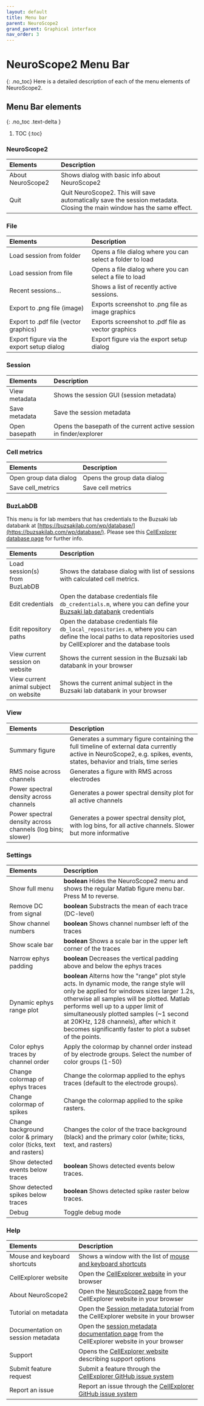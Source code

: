 ```yaml
---
layout: default
title: Menu bar
parent: NeuroScope2
grand_parent: Graphical interface
nav_order: 3
---
```


# NeuroScope2 Menu Bar
{: .no_toc}
Here is a detailed description of each of the menu elements of NeuroScope2. 

## Menu Bar elements
{: .no_toc .text-delta }

1. TOC
{:toc}


### NeuroScope2

| Elements | Description       | 
|:-------------|:------------------|
| About NeuroScope2 | Shows dialog with basic info about NeuroScope2 |
| Quit               | Quit NeuroScope2. This will save automatically save the session metadata. Closing the main window has the same effect. |

### File

| Elements | Description       | 
|:-------------|:------------------|
| Load session from folder              | Opens a file dialog where you can select a folder to load | 
| Load session from file                | Opens a file dialog where you can select a file to load | 
| Recent sessions...                    | Shows a list of recently active sessions. | 
| Export to .png file (image)           | Exports screenshot to .png file as image graphics | 
| Export to .pdf file (vector graphics) | Exports screenshot to .pdf file as vector graphics | 
| Export figure via the export setup dialog | Export figure via the export setup dialog | 


### Session

| Elements      | Description       | 
|:--------------|:------------------|
| View metadata | Shows the session GUI (session metadata) | 
| Save metadata | Save the session metadata | 
| Open basepath | Opens the basepath of the current active session in finder/explorer | 


### Cell metrics 

| Elements     | Description       | 
|:-------------|:------------------|
| Open group data dialog | Opens the group data dialog | 
| Save cell_metrics | Save cell metrics | 

### BuzLabDB

This menu is for lab members that has credentials to the Buzsaki lab databank at [https://buzsakilab.com/wp/database/](https://buzsakilab.com/wp/database/). Please see this [CellExplorer database page](https://cellexplorer.org/publicdata/preparation/) for further info. 

| Elements     | Description       | 
|:-------------|:------------------|
| Load session(s) from BuzLabDB | Shows the database dialog with list of sessions with calculated cell metrics. | 
| Edit credentials | Open the database credentials file `db_credentials.m`, where you can define your [Buzsaki lab databank](https://buzsakilab.com/wp/database/) credentials | 
| Edit repository paths | Open the database credentials file `db_local_repositories.m`, where you can define the local paths to data repositories used by CellExplorer and the database tools | 
| View current session on website | Shows the current session in the Buzsaki lab databank in your browser | 
| View current animal subject on website | Shows the current animal subject in the Buzsaki lab databank in your browser | 

### View

| Elements     | Description       | 
|:-------------|:------------------|
| Summary figure | Generates a summary figure containing the full timeline of external data currently active in NeuroScope2, e.g. spikes, events, states, behavior and trials, time series  | 
| RMS noise across channels | Generates a figure with RMS across electrodes | 
| Power spectral density across channels | Generates a power spectral density plot for all active channels | 
| Power spectral density across channels (log bins; slower) | Generates a power spectral density plot, with log bins, for all active channels. Slower but more informative | 

### Settings

| Elements     | Description       | 
|:-------------|:------------------|
| Show full menu | __boolean__ Hides the NeuroScope2 menu and shows the regular Matlab figure menu bar. Press M to reverse.  | 
| Remove DC from signal | __boolean__ Substracts the mean of each trace (DC-level) | 
| Show channel numbers | __boolean__ Shows channel numbser left of the traces | 
| Show scale bar | __boolean__ Shows a scale bar in the upper left corner of the traces | 
| Narrow ephys padding | __boolean__ Decreases the vertical padding above and below the ephys traces | 
| Dynamic ephys range plot  | __boolean__ Alterns how the "range" plot style acts. In dynamic mode, the range style will only be applied for windows sizes larger 1.2s, otherwise all samples will be plotted. Matlab performs well up to a upper limit of simultaneously plotted samples (~1 second at 20KHz, 128 channels), after which it becomes significantly faster to plot a subset of the points.  | 
| Color ephys traces by channel order | Apply the colormap by channel order instead of by electrode groups. Select the number of color groups (1-50)  | 
| Change colormap of ephys traces | Change the colormap applied to the ephys traces (default to the electrode groups). | 
| Change colormap of spikes | Change the colormap applied to the spike rasters. | 
| Change background color & primary color (ticks, text and rasters) | Changes the color of the trace background (black) and the primary color (white; ticks, text, and rasters) | 
| Show detected events below traces | __boolean__ Shows detected events below traces. | 
| Show detected spikes below traces | __boolean__ Shows detected spike raster below traces. | 
| Debug | Toggle debug mode | 


### Help

| Elements                          | Description        | 
|:----------------------------------|:-------------------|
| Mouse and keyboard shortcuts      | Shows a window with the list of [mouse and keyboard shortcuts](https://cellexplorer.org/interface/neuroscope2-keyboard-shortcuts/) | 
| CellExplorer website              | Open the [CellExplorer website](https://cellexplorer.org/) in your browser | 
| About NeuroScope2                 | Open the [NeuroScope2 page](https://cellexplorer.org/interface/neuroscope2/) from the CellExplorer website in your browser | 
| Tutorial on metadata            | Open the [Session metadata tutorial](https://cellexplorer.org/tutorials/metadata-tutorial/) from the CellExplorer website in your browser | 
| Documentation on session metadata | Open the [session metadata documentation page](https://cellexplorer.org/datastructure/data-structure-and-format/#session-metadata) from the CellExplorer website in your browser | 
| Support | Opens the [CellExplorer website](https://cellexplorer.org/#support) describing support options | 
| Submit feature request | Submit a feature through the [CellExplorer GitHub issue system ](https://github.com/petersenpeter/CellExplorer/issues/new) | 
| Report an issue | Report an issue through the [CellExplorer GitHub issue system](https://github.com/petersenpeter/CellExplorer/issues/new)| 

